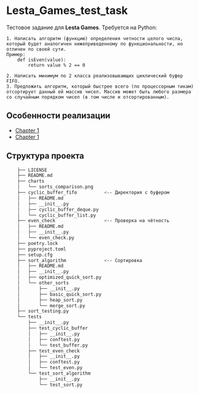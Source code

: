 # Lesta_Games_test_task
Тестовое задание для **Lesta Games**. Требуется на Python:

    1. Написать алгоритм (функцию) определения четности целого числа, который будет аналогичен нижеприведенному по функциональности, но отличен по своей сути. 
    Пример:
        def isEven(value):
            return value % 2 == 0

    2. Написать минимум по 2 класса реализовывающих циклический буфер FIFO.
    3. Предложить алгоритм, который быстрее всего (по процессорным тикам) отсортирует данный ей массив чисел. Массив может быть любого размера со случайным порядком чисел (в том числе и отсортированным).

## Особенности реализации
* [Chapter 1](#even_check/README.md)
* [Chapter 1](#char-1)

## Структура проекта
```bash
    ├── LICENSE
    ├── README.md
    ├── charts
    │   └── sorts_comparison.png
    ├── cyclic_buffer_fifo          <-- Директория с буфером
    │   ├── README.md
    │   ├── __init__.py
    │   ├── cyclic_buffer_deque.py
    │   └── cyclic_buffer_list.py
    ├── even_check                  <-- Проверка на чётность
    │   ├── README.md
    │   ├── __init__.py
    │   └── even_check.py
    ├── poetry.lock
    ├── pyproject.toml
    ├── setup.cfg
    ├── sort_algorithm              <-- Сортировка
    │   ├── README.md
    │   ├── __init__.py
    │   ├── optimized_quick_sort.py
    │   └── other_sorts
    │       ├── __init__.py
    │       ├── basic_quick_sort.py
    │       ├── heap_sort.py
    │       └── merge_sort.py
    ├── sort_testing.py
    └── tests
        ├── __init__.py
        ├── test_cyclic_buffer
        │   ├── __init__.py
        │   ├── conftest.py
        │   └── test_buffer.py
        ├── test_even_check
        │   ├── __init__.py
        │   ├── conftest.py
        │   └── test_even.py
        └── test_sort_algorithm
            ├── __init__.py
            └── test_sort.py
```

